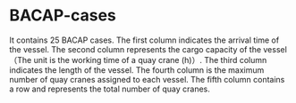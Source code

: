 # BACAP-cases
It contains 25 BACAP cases.
The first column indicates the arrival time of the vessel.
The second column represents the cargo capacity of the vessel （The unit is the working time of a quay crane (h)）.
The third column indicates the length of the vessel.
The fourth column is the maximum number of quay cranes assigned to each vessel.
The fifth column contains a row and represents the total number of quay cranes.
